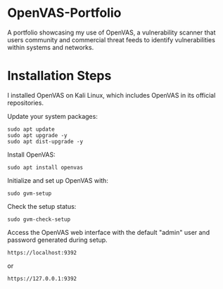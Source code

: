 # OpenVAS-Portfolio
A portfolio showcasing my use of OpenVAS, a vulnerability scanner that users community and commercial threat feeds to identify vulnerabilities within systems and networks.  

# Installation Steps

I installed OpenVAS on Kali Linux, which includes OpenVAS in its official repositories.  

Update your system packages:

    sudo apt update
    sudo apt upgrade -y
    sudo apt dist-upgrade -y

Install OpenVAS:
    
    sudo apt install openvas

Initialize and set up OpenVAS with:
    
    sudo gvm-setup

Check the setup status:
    
    sudo gvm-check-setup

Access the OpenVAS web interface with the default "admin" user and password generated during setup.

    https://localhost:9392
or
    
    https://127.0.0.1:9392

